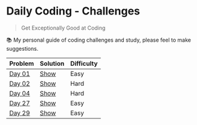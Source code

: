 # Daily Coding - Challenges

> Get Exceptionally Good at Coding

📚 My personal guide of coding challenges and study, please feel to make suggestions.

| Problem                                                            | Solution                                                                     | Difficulty |
| ------------------------------------------------------------------ | ---------------------------------------------------------------------------- | ---------- |
| [Day 01](https://github.com/hmleal/daily-coding/tree/master/day01) | [Show](https://github.com/hmleal/daily-coding/blob/master/day01/solution.py) | Easy       |
| [Day 02](https://github.com/hmleal/daily-coding/tree/master/day02) | [Show](https://github.com/hmleal/daily-coding/blob/master/day02/solution.py) | Hard       |
| [Day 04](https://github.com/hmleal/daily-coding/tree/master/day04) | [Show](https://github.com/hmleal/daily-coding/blob/master/day04/solution.py) | Hard       |
| [Day 27](https://github.com/hmleal/daily-coding/tree/master/day27) | [Show](https://github.com/hmleal/daily-coding/blob/master/day27/solution.py) | Easy       |
| [Day 29](https://github.com/hmleal/daily-coding/tree/master/day29) | [Show](https://github.com/hmleal/daily-coding/blob/master/day29/solution.py) | Easy       |